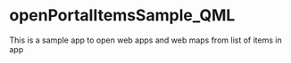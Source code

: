 # openPortalItemsSample_QML
This is a sample app to open web apps and web maps from list of items in app
